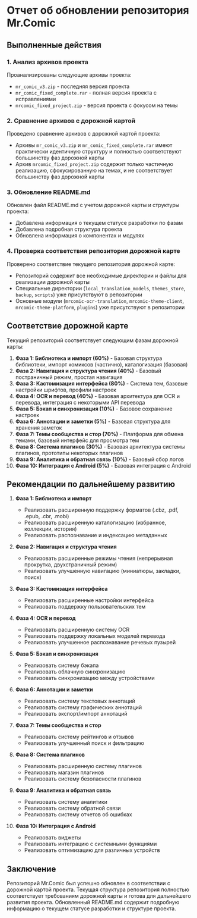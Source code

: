 # Отчет об обновлении репозитория Mr.Comic

## Выполненные действия

### 1. Анализ архивов проекта

Проанализированы следующие архивы проекта:
- `mr_comic_v3.zip` - последняя версия проекта
- `mr_comic_fixed_complete.rar` - полная версия проекта с исправлениями
- `mrcomic_fixed_project.zip` - версия проекта с фокусом на темы

### 2. Сравнение архивов с дорожной картой

Проведено сравнение архивов с дорожной картой проекта:
- Архивы `mr_comic_v3.zip` и `mr_comic_fixed_complete.rar` имеют практически идентичную структуру и полностью соответствуют большинству фаз дорожной карты
- Архив `mrcomic_fixed_project.zip` содержит только частичную реализацию, сфокусированную на темах, и не соответствует большинству фаз дорожной карты

### 3. Обновление README.md

Обновлен файл README.md с учетом дорожной карты и структуры проекта:
- Добавлена информация о текущем статусе разработки по фазам
- Добавлена подробная структура проекта
- Обновлена информация о компонентах и модулях

### 4. Проверка соответствия репозитория дорожной карте

Проверено соответствие текущего репозитория дорожной карте:
- Репозиторий содержит все необходимые директории и файлы для реализации дорожной карты
- Специальные директории (`local_translation_models`, `themes_store`, `backup`, `scripts`) уже присутствуют в репозитории
- Основные модули (`mrcomic-ocr-translation`, `mrcomic-theme-client`, `mrcomic-theme-platform`, `plugins`) уже присутствуют в репозитории

## Соответствие дорожной карте

Текущий репозиторий соответствует следующим фазам дорожной карты:

1. **Фаза 1: Библиотека и импорт (60%)** - Базовая структура библиотеки, импорт комиксов (частично), каталогизация (базовая)
2. **Фаза 2: Навигация и структура чтения (40%)** - Базовый постраничный режим, простая навигация
3. **Фаза 3: Кастомизация интерфейса (80%)** - Система тем, базовые настройки шрифтов, профили настроек
4. **Фаза 4: OCR и перевод (40%)** - Базовая архитектура для OCR и перевода, интеграция с некоторыми API перевода
5. **Фаза 5: Бэкап и синхронизация (10%)** - Базовое сохранение настроек
6. **Фаза 6: Аннотации и заметки (5%)** - Базовая структура для хранения заметок
7. **Фаза 7: Темы сообщества и стор (70%)** - Платформа для обмена темами, базовый интерфейс для просмотра тем
8. **Фаза 8: Система плагинов (30%)** - Базовая архитектура системы плагинов, прототипы некоторых плагинов
9. **Фаза 9: Аналитика и обратная связь (10%)** - Базовый сбор логов
10. **Фаза 10: Интеграция с Android (5%)** - Базовая интеграция с Android

## Рекомендации по дальнейшему развитию

1. **Фаза 1: Библиотека и импорт**
   - Реализовать расширенную поддержку форматов (.cbz, .pdf, .epub, .cbr, .mobi)
   - Реализовать расширенную каталогизацию (избранное, коллекции, история)
   - Реализовать распознавание и индексацию метаданных

2. **Фаза 2: Навигация и структура чтения**
   - Реализовать расширенные режимы чтения (непрерывная прокрутка, двухстраничный режим)
   - Реализовать улучшенную навигацию (миниатюры, закладки, поиск)

3. **Фаза 3: Кастомизация интерфейса**
   - Реализовать расширенные настройки интерфейса
   - Реализовать поддержку пользовательских тем

4. **Фаза 4: OCR и перевод**
   - Реализовать расширенную систему OCR
   - Реализовать поддержку локальных моделей перевода
   - Реализовать улучшенное распознавание речевых пузырей

5. **Фаза 5: Бэкап и синхронизация**
   - Реализовать систему бэкапа
   - Реализовать облачную синхронизацию
   - Реализовать синхронизацию между устройствами

6. **Фаза 6: Аннотации и заметки**
   - Реализовать систему текстовых аннотаций
   - Реализовать систему графических аннотаций
   - Реализовать экспорт/импорт аннотаций

7. **Фаза 7: Темы сообщества и стор**
   - Реализовать систему рейтингов и отзывов
   - Реализовать улучшенный поиск и фильтрацию

8. **Фаза 8: Система плагинов**
   - Реализовать расширенную систему плагинов
   - Реализовать магазин плагинов
   - Реализовать систему безопасности плагинов

9. **Фаза 9: Аналитика и обратная связь**
   - Реализовать систему аналитики
   - Реализовать систему обратной связи
   - Реализовать систему отчетов об ошибках

10. **Фаза 10: Интеграция с Android**
    - Реализовать виджеты
    - Реализовать интеграцию с системными функциями
    - Реализовать оптимизацию для различных устройств

## Заключение

Репозиторий Mr.Comic был успешно обновлен в соответствии с дорожной картой проекта. Текущая структура репозитория полностью соответствует требованиям дорожной карты и готова для дальнейшего развития проекта. Обновленный README.md содержит подробную информацию о текущем статусе разработки и структуре проекта.

